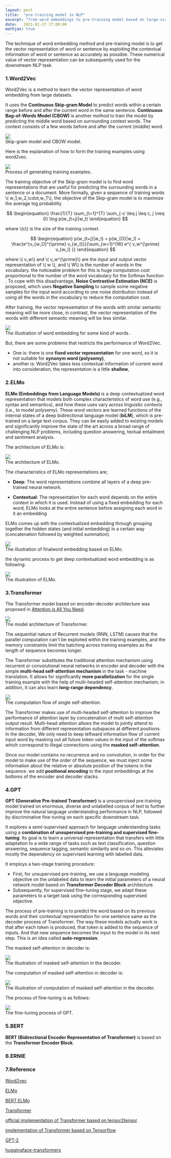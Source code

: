 ```yaml
---
layout: post
title:  "pre-training model in NLP"
excerpt: "from word embeddings to pre-training model based on large-scale data set to better capture and represent the contextual information including Word2Vec, ELMo, Transformer, GPT, BERT and ERNIE"
date:   2021-01-27 17:00:00
mathjax: true
---
```


The technique of word embedding method and pre-training model is to get the vector representation of word or sentence by exploiting the contextual information of word or sentence as accurately as possible. These numerical value of
vector representation can be subsequently used for the downstream NLP task.

### 1.Word2Vec

Word2Vec is a method to learn the vector representation of word embedding from large datasets. 

It uses the **Continuous Skip-gram Model** to predict words within a certain range before and after the current word in the same sentence.
**Continuous Bag-of-Words Model (CBOW)** is another mothod to train the model by predicting the middle word based on surrounding context words. The context consists of a few words before and after the current (middle) word.

<div class="imgcap">
<img src="/assets/bert/word2vec.png">
<div class="thecap">Skip-gram model and CBOW model.</div>
</div>

Here is the explanation of how to form the training examples using word2vec.

<div class="imgcap">
<img src="/assets/bert/word2vec-generate-sample.png">
<div class="thecap">Process of generating training examples.</div>
</div>

The training objective of the Skip-gram model is to find word representations that are useful for
predicting the surrounding words in a sentence or a document. More formally, given a sequence of
training words \\( w_1,w_2,\cdot,w_T\\), the objective of the Skip-gram model is to maximize the average
log probability

$$
\begin{equation}
\frac{1}{T} \sum_{t=1}^{T} \sum_{-c \leq j \leq c, j \neq 0} \log p(w_{t+j}|w_t)
\end{equation}
$$

where \\(c\\) is the size of the training context.

$$
\begin{equation}
p(w_{t+j}|w_t) = p(w_{O}|w_I)  = \frac{e^{v_{w_O}^{\prime} v_{w_I}}}{\sum_{w=1}^{W} e^{ v_w^{\prime} v_{w_I} }}
\end{equation}
$$

where \\( v_w\\) and \\( v_w^{\prime}\\) are the input and output vector representation of \\( w \\), and \\( W\\) is the number of words in the vocabulary. 
the noticeable problem for this is huge computation cost proportional to the number of 
the word vocabulary for the Softmax function . To cope with this disadvantage, **Noise Contrastive Estimation (NCE)** is proposed, which uses **Negative Sampling** to sample 
some negative samples for the input word according to one noise distribution instead of using all the words in the vocabulary to reduce the computation cost.

After training, the vector representation of the words with similar semantic meaning will be more close, in contrast, the vector representation of the words with different semantic meaning will be less similar.

<div class="imgcap">
<img src="/assets/bert/word2vec-ret.png">
<div class="thecap">The illustration of word embedding for some kind of words .</div>
</div>

But, there are some problems that restricts the performance of Word2Vec.

- One is: there is one **fixed vector representation** for one word, so it is not suitable for **synonym word (polysemy)**,
- another is: Word2Vec takes less contextual information of current word into consideration, the representation is a little **shallow**,

### 2.ELMo

**ELMo (Embeddings from Language Models)** is a deep contextualized word representation that models both complex characteristics of word use (e.g., syntax and semantics), and how these uses vary across linguistic contexts (i.e., to model polysemy). These word vectors are learned functions of the internal states of a deep bidirectional language model (**biLM**), 
which is pre-trained on a large text corpus. They can be easily added to existing models and significantly improve the state of the art across a broad range of challenging NLP problems, including question answering, textual entailment and sentiment analysis.

The architecture of ELMo is:

<div class="imgcap">
<img src="/assets/bert/elmo-network.jpg">
<div class="thecap">The architecture of ELMo.</div>
</div>

The characteristics of ELMo representations are;

- **Deep**: The word representations combine all layers of a deep pre-trained neural network.

- **Contextual**: The representation for each word depends on the entire context in which it is used. Instead of using a fixed embedding for each word, ELMo looks at the entire sentence before assigning each word in it an embedding

ELMo comes up with the contextualized embedding through grouping together the hidden states (and initial embedding) in a certain way (concatenation followed by weighted summation).

<div class="imgcap">
<img src="/assets/bert/elmo-embedding.png">
<div class="thecap">The illustration of finalword embedding based on ELMo.</div>
</div>

the dynamic process to get deep contextualized word embedding is as following:

<div class="imgcap">
<img src="/assets/bert/elmo.gif">
<div class="thecap">The illustration of ELMo.</div>
</div>

### 3.Transformer

The Transformer model based on encoder-decoder architecture was proposed in [Attention is All You Need](https://arxiv.org/pdf/1706.03762.pdf).

<div class="imgcap">
<img src="/assets/bert/transformer-architecture.png">
<div class="thecap">The model architecture of Transformer.</div>
</div>

The sequential nature of Recurrent models (RNN, LSTM) causes that the parallel computation can't be exploited within the training examples,
and the memory constraints limit the batching across training examples as the length of sequence becomes longer. 

The Transformer substitutes the traditional attention mechanism using recurrent or convolutional neural networks in encoder and decoder with 
the simple **multi-head self-attention mechanism** in the task - machine translation.
It allows for significantly **more parallelization** for the single training example with the help of multi-headed self-attention mechanism, in addition, it can also learn **long-range dependency**.

<div class="imgcap">
<img src="/assets/bert/self-attention.png">
<div class="thecap">The computation flow of single self-attention.</div>
</div>

The Transformer makes use of multi-headed self-attention to improve the performance of attention layer by concatenation of multi self-attention output result. Multi-head attention allows the model to jointly attend to information from different representation
subspaces at different positions. In the decoder, We only need to keep leftward information flow of current input word by masking out all future token values in the input of the softmax which correspond to illegal connections using the **masked self-attention**.

Since our model contains no recurrence and no convolution, in order for the model to make use of the
order of the sequence, we must inject some information about the relative or absolute position of the tokens in the sequence.
we add **positional encoding** to the input embeddings at the bottoms of the encoder and decoder stacks.

### 4.GPT

**GPT (Generative Pre-trained Transformer)** is a unsupervised pre-training model trained on enormous, diverse and unlabelled corpus of text to further improve the natural language understanding performance in NLP, 
followed by discriminative fine-tuning on each specific downstream task.

It explores a semi-supervised approach for language understanding tasks using a **combination of unsupervised pre-training and supervised fine-tuning**. 
Its goal is to learn a universal representation that transfers with little adaptation to a wide range of tasks such as text classification, question answering, sequence tagging, semantic similarity and so on. 
This alleviates mostly the dependency on supervised learning with labelled data.

It employs a two-stage training procedure:
- First, for unsupervised pre-training, we use a language modeling objective on the unlabeled data to learn the initial parameters of a neural network model based on **Transformer Decoder Block** architecture. 
- Subsequently, for supervised fine-tuning stage, we adapt these parameters to a target task using the corresponding supervised objective.

The process of pre-training is to predict the word based on its previous words and their contextual representation for one sentence same as the decoder process of Transformer.
The way these models actually work is that after each token is produced, that token is added to the sequence of inputs. And that new sequence becomes the input to the model in its next step. This is an idea called **auto-regression**.

The masked self-attention in decoder is:

<div class="imgcap">
<img src="/assets/bert/masked-self-attention.png">
<div class="thecap">The illustration of masked self-attention in the decoder.</div>
</div>

The computation of masked self-attention in decoder is:

<div class="imgcap">
<img src="/assets/bert/masked-self-attention-computation.png">
<div class="thecap">The illustration of computation of masked self-attention in the decoder.</div>
</div>

The process of fine-tuning is as follows:

<div class="imgcap">
<img src="/assets/bert/gpt.png">
<div class="thecap">The fine-tuning process of GPT.</div>
</div>

### 5.BERT

**BERT (Bidirectional Encoder Representation of Transformer)** is based on the **Transformer Encoder Block**.

### 6.ERNIE





### 7.Reference

[Word2vec](https://www.tensorflow.org/tutorials/text/word2vec)

[ELMo](https://allennlp.org/elmo)

[BERT,ELMo](http://jalammar.github.io/illustrated-bert/)

[Transformer](https://jalammar.github.io/illustrated-transformer/)

[official implementation of Transformer based on tensor2tensor](https://github.com/tensorflow/tensor2tensor/blob/master/tensor2tensor/models/transformer.py)

[implementation of Transformer based on Tensorflow](https://github.com/tensorflow/models/tree/master/official/nlp/transformer)

[GPT-2](http://jalammar.github.io/illustrated-gpt2/)

[huggingface-transformers](https://github.com/huggingface/transformers)




